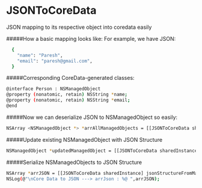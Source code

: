# JSONToCoreData
JSON mapping to its respective object into coredata easily

#####How a basic mapping looks like: For example, we have JSON:
```bash
  {
    "name": "Paresh",
    "email": "paresh@gmail.com",
  }
```
#####Corresponding CoreData-generated classes:
```bash
@interface Person : NSManagedObject
@property (nonatomic, retain) NSString *name;
@property (nonatomic, retain) NSString *email;
@end
``` 
#####Now we can deserialize JSON to NSManagedObject so easily:
```bash
NSArray <NSManagedObject *> *arrAllManagedObjects = [[JSONToCoreData sharedInstance] insertManagedObjectsFromJSONStructure:dictJson forEntity:@"Person" withManagedObjectContext:appDelegate.managedObjectContext];
```
#####Update existing NSManagedObject with JSON Structure
```bash
NSManagedObject *updatedManagedObject = [[JSONToCoreData sharedInstance] updateManagedObjectsFromJSONStructure:dictJson forManagedObject:updatingManagedObject withManagedObjectContext:appDelegate.managedObjectContext];
```
#####Serialize NSManagedObjects to JSON Structure
```bash
NSArray *arrJSON = [[JSONToCoreData sharedInstance] jsonStructureFromManagedObjects:arrAllManagedObjects];
NSLog(@"\nCore Data to JSON ---> arrJson : %@ ",arrJSON);
```
